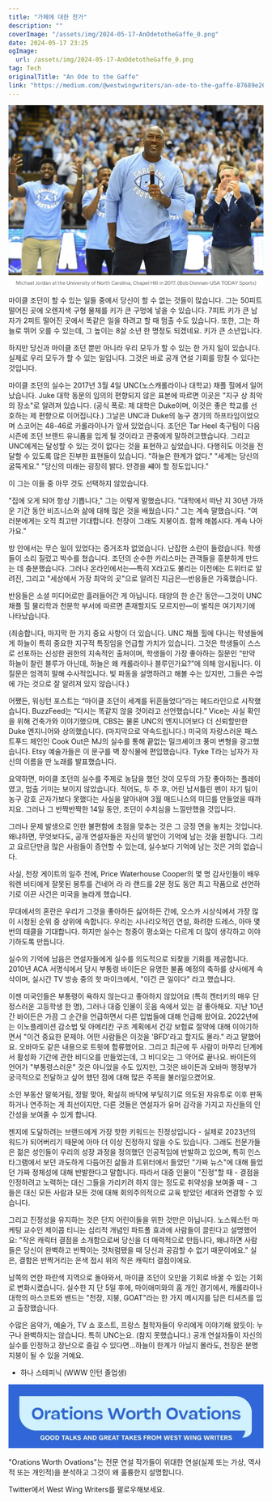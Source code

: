 ```yaml
---
title: "가페에 대한 찬가"
description: ""
coverImage: "/assets/img/2024-05-17-AnOdetotheGaffe_0.png"
date: 2024-05-17 23:25
ogImage: 
  url: /assets/img/2024-05-17-AnOdetotheGaffe_0.png
tag: Tech
originalTitle: "An Ode to the Gaffe"
link: "https://medium.com/@westwingwriters/an-ode-to-the-gaffe-87689e267d42"
---
```



![2024-05-17-AnOdetotheGaffe_0](/assets/img/2024-05-17-AnOdetotheGaffe_0.png)

마이클 조던이 할 수 있는 일들 중에서 당신이 할 수 없는 것들이 많습니다. 그는 50피트 떨어진 곳에 오렌지색 구형 물체를 키가 큰 구멍에 넣을 수 있습니다. 7피트 키가 큰 남자가 2피트 떨어진 곳에서 똑같은 일을 하려고 할 때 멈출 수도 있습니다. 또한, 그는 하늘로 뛰어 오를 수 있는데, 그 높이는 8살 소년 한 명정도 되겠네요. 키가 큰 소년입니다.

하지만 당신과 마이클 조던 뿐만 아니라 우리 모두가 할 수 있는 한 가지 일이 있습니다. 실제로 우리 모두가 할 수 있는 일입니다. 그것은 바로 공개 연설 기회를 망칠 수 있다는 것입니다.

마이클 조던의 실수는 2017년 3월 4일 UNC(노스캐롤라이나 대학교) 채플 힐에서 일어났습니다. Juke 대학 동문의 임의의 편향되지 않은 표본에 따르면 이곳은 "지구 상 최악의 장소"로 알려져 있습니다. (공식 폭로: 제 대학은 Duke이며, 이것은 좋은 학교를 선호하는 제 편향으로 이어집니다.) 그날은 UNC과 Duke의 농구 경기의 하프타임이었으며 스코어는 48-46로 카롤라이나가 앞서 있었습니다. 조던은 Tar Heel 축구팀이 다음 시즌에 조던 브랜드 유니폼을 입게 될 것이라고 관중에게 말하려고했습니다. 그리고 UNC에게는 달성할 수 있는 것이 없다는 것을 표현하고 싶었습니다. 다행히도 이것을 전달할 수 있도록 많은 진부한 표현들이 있습니다. "하늘은 한계가 없다." "세계는 당신의 굴뚝게요." "당신의 미래는 굉장히 밝다. 안경을 썌야 할 정도입니다."

<div class="content-ad"></div>

이 그는 이들 중 아무 것도 선택하지 않았습니다.

"집에 오게 되어 항상 기쁩니다," 그는 이렇게 말했습니다. "대학에서 떠난 지 30년 가까운 기간 동안 비즈니스와 삶에 대해 많은 것을 배웠습니다." 그는 계속 말했습니다. "여러분에게는 오직 최고만 기대합니다. 천장이 그래도 지붕이죠. 함께 해봅시다. 계속 나아가요."

방 안에서는 무슨 일이 있었다는 증거조차 없었습니다. 난잡한 소란이 들렸습니다. 학생들이 소리 질렀고 박수를 쳤습니다. 조던의 순수한 카리스마는 관객들을 흥분하게 만드는 데 충분했습니다. 그러나 온라인에서는—특히 X라고도 불리는 이전에는 트위터로 알려진, 그리고 "세상에서 가장 최악의 곳"으로 알려진 지금은—반응들은 가혹했습니다.

반응들은 소셜 미디어로만 흘러들어간 게 아닙니다. 태양의 한 순간 동안—그것이 UNC 채플 힐 물리학과 천문학 부서에 따르면 존재할지도 모르지만—이 벌칙은 여기저기에 나타났습니다.

<div class="content-ad"></div>

(죄송합니다, 마지막 한 가지 중요 사항이 더 있습니다. UNC 채플 힐에 다니는 학생들에게 하늘이 특히 중요한 지구적 특징임을 언급할 가치가 있습니다. 그것은 학생들이 스스로 선포하는 신성한 권한의 지속적인 출처이며, 학생들이 가장 좋아하는 질문인 “만약 하늘이 찰린 블루가 아닌데, 하늘은 왜 캐롤라이나 블루인가요?”에 의해 암시됩니다. 이 질문은 엄격히 말해 수사적입니다. 빛 파동을 설명하려고 해볼 수는 있지만, 그들은 수업에 가는 것으로 잘 알려져 있지 않습니다.)

어쨌든, 워싱턴 포스트는 “마이클 조던이 세계를 뒤흔들었다”라는 헤드라인으로 시작했습니다. BuzzFeed는 “다시는 똑같지 않을 것이라고 선언했습니다.” Vice는 사실 확인을 위해 건축가와 이야기했으며, CBS는 물론 UNC의 엔지니어보다 더 신뢰할만한 Duke 엔지니어와 상의했습니다. (마지막으로 약속드립니다.)
미국의 자랑스러운 패스트푸드 체인인 Cook Out은 MJ의 실수를 통해 끝없는 밀크셰이크 풍미 변형을 광고했습니다. Etsy 예술가들은 이 문구를 벽 장식물에 편입했습니다. Tyke T라는 남자가 자신의 이름을 딴 노래를 발표했습니다.

요약하면, 마이클 조던의 실수를 주제로 농담을 했던 것이 모두의 가장 좋아하는 플레이였고, 멈출 기미는 보이지 않았습니다. 적어도, 두 주 후, 어린 남서틀린 팬이 자기 팀이 농구 강호 곤자가보다 못했다는 사실을 알아내며 3월 매드니스의 미므를 만들었을 때까지요. 그러나 그 반짝반짝한 14일 동안, 조던이 수치심을 느낄만했을 것입니다.  

<div class="content-ad"></div>

그러나 문제 발생으로 인한 불편함에 초점을 맞추는 것은 그 긍정 면을 놓치는 것입니다. 왜냐하면, 무엇보다도, 공개 연설자들은 자신의 발언이 기억에 남는 것을 원합니다. 그리고 요르단만큼 많은 사람들이 증언할 수 있는데, 실수보다 기억에 남는 것은 거의 없습니다.

사실, 천장 게이트의 일주 전에, Price Waterhouse Cooper의 몇 명 감사인들이 배우 워렌 비티에게 잘못된 봉투를 건네어 라 라 랜드를 2분 정도 동안 최고 작품으로 선언하기로 이끈 사건은 미국을 놀라게 했습니다.

무대에서의 혼란은 우리가 그것을 좋아하든 싫어하든 간에, 오스카 시상식에서 가장 많이 시청된 순위 중 상위에 속합니다. 우리는 시나리오적인 연설, 화려한 드레스, 아마 몇 번의 태클을 기대합니다. 하지만 실수는 청중이 평소와는 다르게 더 많이 생각하고 이야기하도록 만듭니다.

실수의 기억에 남음은 연설자들에게 실수를 의도적으로 되찾을 기회를 제공합니다. 2010년 ACA 서명식에서 당시 부통령 바이든은 유명한 불품 예정의 축하를 상사에게 속삭이며, 실시간 TV 방송 중의 핫 마이크에서, "이건 큰 일이다" 라고 했습니다.

<div class="content-ad"></div>

이젠 미국인들은 부통령이 욕하지 않는다고 좋아하지 않았어요 (특히 켄터키의 매우 단정스러운 고등학생 한 명), 그러나 대중 인물이 웃음 속에서 있는 걸 좋아해요. 지난 10년간 바이든은 가끔 그 순간을 언급하면서 다른 입법들에 대해 언급해 왔어요. 2022년에는 이노플레이션 감소법 및 아메리칸 구조 계획에서 건강 보험료 절약에 대해 이야기하면서 "이건 중요한 문제야. 어떤 사람들은 이것을 'BFD'라고 할지도 몰라." 라고 말했어요. 오바마도 같은 내용으로 트윗에 합류했어요. 그리고 최근에 두 사람이 마무리 단계에서 활성화 기간에 관한 비디오를 만들었는데, 그 비디오는 그 약어로 끝나요. 바이든의 언어가 "부통령스러운" 것은 아니었을 수도 있지만, 그것은 바이든과 오바마 행정부가 궁극적으로 전달하고 싶어 했던 점에 대해 많은 주목을 불러일으켰어요.

소인 부동산 말쑥거림, 정말 맞아, 확실히 바닥에 부딪히기로 의도된 자유투로 이후 판독하거나 연주하는 게 최선이지만, 다른 것들은 연설자가 유머 감각을 가지고 자신들의 인간성을 보여줄 수 있게 합니다.

젠지에 도달하려는 브랜드에게 가장 핫한 키워드는 진정성입니다 - 실제로 2023년의 워드가 되어버리기 때문에 아마 더 이상 진정하지 않을 수도 있습니다. 그래도 전문가들은 젊은 성인들이 우리의 성장 과정을 정의했던 인공적임에 반발하고 있으며, 특히 인스타그램에서 보던 과도하게 다듬어진 삶들과 트위터에서 들었던 "가짜 뉴스"에 대해 들었던 가짜 정체성에 대해 반발한다고 말합니다. 따라서 대중 인물이 "진정"할 때 - 결점을 인정하려고 노력하는 대신 그들을 가리키려 하지 않는 정도로 취약성을 보여줄 때 - 그들은 대신 모든 사람과 모든 것에 대해 회의주의적으로 교육 받았던 세대와 연결할 수 있습니다.

그리고 진정성을 유지하는 것은 단지 어린이들을 위한 것만은 아닙니다. 노스웨스턴 마케팅 교수인 제이콥 티니는 심리적 개념인 파트폴 효과에 사람들이 끌린다고 설명했어요: "작은 캐릭터 결점을 소개함으로써 당신을 더 매력적으로 만듭니다, 왜냐하면 사람들은 당신이 완벽하고 반짝이는 것처럼됐을 때 당신과 공감할 수 없기 때문이에요." 실은, 결함은 반짝거리는 은색 접시 위의 작은 캐릭터 결점이에요.

<div class="content-ad"></div>

남쪽의 연한 파란색 지역으로 돌아와서, 마이클 조던이 오만을 기회로 바꿀 수 있는 기회로 변화시켰습니다. 실수한 지 단 5일 후에, 마이애미와의 홈 개인 경기에서, 캐롤라이나 대학의 마스코트와 밴드는 "천장, 지붕, GOAT"라는 한 가지 메시지를 담은 티셔츠를 입고 출장했습니다.

수많은 음악가, 예술가, TV 쇼 호스트, 프랑스 철학자들이 우리에게 이야기해 왔듯이: 누구나 완벽하지는 않습니다. 특히 UNC는요. (참지 못했습니다.) 공개 연설자들이 자신의 실수를 인정하고 장난으로 즐길 수 있다면...하늘이 한계가 아닐지 몰라도, 천장은 분명 지붕이 될 수 있을 거예요.

- 하나 스테피닉 (WWW 인턴 졸업생)

![image](/assets/img/2024-05-17-AnOdetotheGaffe_1.png)

<div class="content-ad"></div>

"Orations Worth Ovations"는 전문 연설 작가들이 위대한 연설(실제 또는 가상, 역사적 또는 개인적)을 분석하고 그것이 왜 훌륭한지 설명합니다.

Twitter에서 West Wing Writers를 팔로우해보세요.